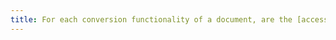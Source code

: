 ```yaml
---
title: For each conversion functionality of a document, are the [accessibility-related information](#accessibility-information) available in the source document preserved in the destination document (except in particular cases)?
---
```

